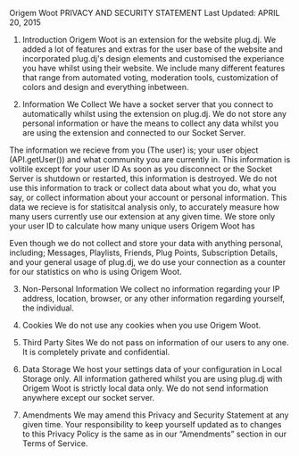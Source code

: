 Origem Woot PRIVACY AND SECURITY STATEMENT
Last Updated: APRIL 20, 2015

1. Introduction
Origem Woot is an extension for the website plug.dj. We added a lot of features and extras for the user base of the website and incorporated plug.dj's design elements and customised the experiance you have whilst using their website. We include many different features that range from automated voting, moderation tools, customization of colors and design and everything inbetween.

2. Information We Collect
We have a socket server that you connect to automatically whilst using the extension on plug.dj. We do not store any personal information or have the means to collect any data whilst you are using the extension and connected to our Socket Server.

The information we recieve from you (The user) is; your user object (API.getUser()) and what community you are currently in. This information is volitile except for your user ID As soon as you disconnect or the Socket Server is shutdown or restarted, this information is destroyed. We do not use this information to track or collect data about what you do, what you say, or collect information about your account or personal information. This data we recieve is for statisitcal analysis only, to accurately measure how many users currently use our extension at any given time. We store only your user ID to calculate how many unique users Origem Woot has

Even though we do not collect and store your data with anything personal, including; Messages, Playlists, Friends, Plug Points, Subscription Details, and your general usage of plug.dj, we do use your connection as a counter for our statistics on who is using Origem Woot.

3. Non-Personal Information
We collect no information regarding your IP address, location, browser, or any other information regarding yourself, the individual.

4. Cookies
We do not use any cookies when you use Origem Woot.

5. Third Party Sites
We do not pass on information of our users to any one. It is completely private and confidential.

6. Data Storage
We host your settings data of your configuration in Local Storage only. All information gathered whilst you are using plug.dj with Origem Woot is strictly local data only. We do not send information anywhere except our socket server.

7. Amendments
We may amend this Privacy and Security Statement at any given time. Your responsibility to keep yourself updated as to changes to this Privacy Policy is the same as in our “Amendments” section in our Terms of Service.

